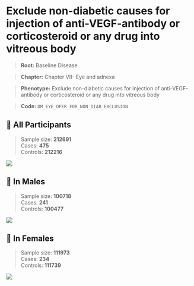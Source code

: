 # Exclude non-diabetic causes for injection of anti-VEGF-antibody or corticosteroid or any drug into vitreous body

> **Root:** Baseline Disease  

> **Chapter:** Chapter VII- Eye and adnexa  

> **Phenotype:** Exclude non-diabetic causes for injection of anti-VEGF-antibody or corticosteroid or any drug into vitreous body  

> **Code:** `DM_EYE_OPER_FOR_NON_DIAB_EXCLUSION`

## 🧪 All Participants  
> Sample size: **212691**  
> Cases: **475**  
> Controls: **212216**
<img src="/Disease/Figures/ALL/Incidence/DM_EYE_OPER_FOR_NON_DIAB_EXCLUSION.png"/>
<CsvTable src="/Disease/Data/ALL/Incidence/COX_DM_EYE_OPER_FOR_NON_DIAB_EXCLUSION.csv" label="🔍 View full results" />

## 👨 In Males  
> Sample size: **100718**  
> Cases: **241**  
> Controls: **100477**
<img src="/Disease/Figures/Male/Incidence/DM_EYE_OPER_FOR_NON_DIAB_EXCLUSION.png"/>
<CsvTable src="/Disease/Data/Male/Incidence/COX_DM_EYE_OPER_FOR_NON_DIAB_EXCLUSION.csv" label="🔍 View full results" />

## 👩 In Females  
> Sample size: **111973**  
> Cases: **234**  
> Controls: **111739**
<img src="/Disease/Figures/Female/Incidence/DM_EYE_OPER_FOR_NON_DIAB_EXCLUSION.png"/>
<CsvTable src="/Disease/Data/Female/Incidence/COX_DM_EYE_OPER_FOR_NON_DIAB_EXCLUSION.csv" label="🔍 View full results" />
